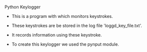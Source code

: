 Python Keylogger

- This is a program with which monitors keystrokes. 

- These keystrokes are be stored in the log file 'loggd_key_file.txt'. 

- It records information using these keystroke. 

- To create this keylogger we used the pynput module.
